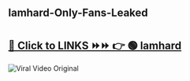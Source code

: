
 ## lamhard-Only-Fans-Leaked

# <h2><a href="https://clipsfans.com/lamhard&ref=git">🔗 Click to LINKS ⏩⏩ 👉 🟢 lamhard </a></h2>

<a href="https://clipsfans.com/lamhard&ref=git" rel="nofollow" data-target="animated-image.originalLink"><img src="https://i.ibb.co.com/xMMVF88/686577567.gif" alt="Viral Video Original" style="max-width: 100%; display: inline-block;" data-target="animated-image.originalImage"></a>
